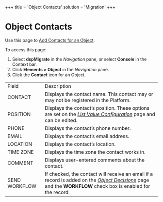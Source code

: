 +++
title = 'Object Contacts'
solution = 'Migration'
+++

# Object Contacts

<div class="use">

Use this page to [Add Contacts for an
Object](../Use_Cases/Configure_Object.htm#Add).

</div>

To access this page:

1.  Select <span style="font-weight: bold;">dspMigrate</span> in the
    <span style="font-style: italic;">Navigation</span> pane, or select
    <span style="font-weight: bold;">Console</span> in the Context bar.
2.  Click <span style="font-weight: bold;">Elements \> Object</span> in
    the <span style="font-style: italic;">Navigation</span> pane.
3.  Click the <span style="font-weight: bold;">Contact</span> icon for
    an
Object.

|               |                                                                                                                                                                                       |
| ------------- | ------------------------------------------------------------------------------------------------------------------------------------------------------------------------------------- |
| Field         | Description                                                                                                                                                                           |
| CONTACT       | Displays the contact name. This contact may or may not be registered in the Platform.                                                                                                 |
| POSITION      | Displays the contact’s position. These options are set on the *[List Value Configuration](List_Value_Configuration.htm)* page and can be edited.                                      |
| PHONE         | Displays the contact’s phone number.                                                                                                                                                  |
| EMAIL         | Displays the contact’s email address.                                                                                                                                                 |
| LOCATION      | Displays the contact’s location.                                                                                                                                                      |
| TIME ZONE     | Displays the time zone the contact works in.                                                                                                                                          |
| COMMENT       | Displays user-entered comments about the contact.                                                                                                                                     |
| SEND WORKFLOW | If checked, the contact will receive an email if a record is added on the *[Object Decisions](Object_Decisions_H.htm)* page and the **WORKFLOW** check box is enabled for the record. |
